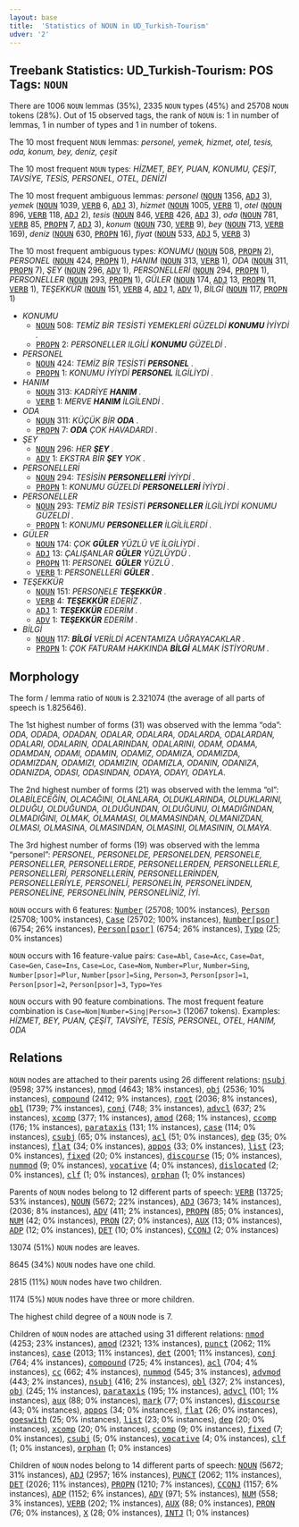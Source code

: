 ```yaml
---
layout: base
title:  'Statistics of NOUN in UD_Turkish-Tourism'
udver: '2'
---
```


## Treebank Statistics: UD_Turkish-Tourism: POS Tags: `NOUN`

There are 1006 `NOUN` lemmas (35%), 2335 `NOUN` types (45%) and 25708 `NOUN` tokens (28%).
Out of 15 observed tags, the rank of `NOUN` is: 1 in number of lemmas, 1 in number of types and 1 in number of tokens.

The 10 most frequent `NOUN` lemmas: <em>personel, yemek, hizmet, otel, tesis, oda, konum, bey, deniz, çeşit</em>

The 10 most frequent `NOUN` types:  <em>HİZMET, BEY, PUAN, KONUMU, ÇEŞİT, TAVSİYE, TESİS, PERSONEL, OTEL, DENİZİ</em>

The 10 most frequent ambiguous lemmas: <em>personel</em> (<tt><a href="tr_tourism-pos-NOUN.html">NOUN</a></tt> 1356, <tt><a href="tr_tourism-pos-ADJ.html">ADJ</a></tt> 3), <em>yemek</em> (<tt><a href="tr_tourism-pos-NOUN.html">NOUN</a></tt> 1039, <tt><a href="tr_tourism-pos-VERB.html">VERB</a></tt> 6, <tt><a href="tr_tourism-pos-ADJ.html">ADJ</a></tt> 3), <em>hizmet</em> (<tt><a href="tr_tourism-pos-NOUN.html">NOUN</a></tt> 1005, <tt><a href="tr_tourism-pos-VERB.html">VERB</a></tt> 1), <em>otel</em> (<tt><a href="tr_tourism-pos-NOUN.html">NOUN</a></tt> 896, <tt><a href="tr_tourism-pos-VERB.html">VERB</a></tt> 118, <tt><a href="tr_tourism-pos-ADJ.html">ADJ</a></tt> 2), <em>tesis</em> (<tt><a href="tr_tourism-pos-NOUN.html">NOUN</a></tt> 846, <tt><a href="tr_tourism-pos-VERB.html">VERB</a></tt> 426, <tt><a href="tr_tourism-pos-ADJ.html">ADJ</a></tt> 3), <em>oda</em> (<tt><a href="tr_tourism-pos-NOUN.html">NOUN</a></tt> 781, <tt><a href="tr_tourism-pos-VERB.html">VERB</a></tt> 85, <tt><a href="tr_tourism-pos-PROPN.html">PROPN</a></tt> 7, <tt><a href="tr_tourism-pos-ADJ.html">ADJ</a></tt> 3), <em>konum</em> (<tt><a href="tr_tourism-pos-NOUN.html">NOUN</a></tt> 730, <tt><a href="tr_tourism-pos-VERB.html">VERB</a></tt> 9), <em>bey</em> (<tt><a href="tr_tourism-pos-NOUN.html">NOUN</a></tt> 713, <tt><a href="tr_tourism-pos-VERB.html">VERB</a></tt> 169), <em>deniz</em> (<tt><a href="tr_tourism-pos-NOUN.html">NOUN</a></tt> 630, <tt><a href="tr_tourism-pos-PROPN.html">PROPN</a></tt> 16), <em>fiyat</em> (<tt><a href="tr_tourism-pos-NOUN.html">NOUN</a></tt> 533, <tt><a href="tr_tourism-pos-ADJ.html">ADJ</a></tt> 5, <tt><a href="tr_tourism-pos-VERB.html">VERB</a></tt> 3)

The 10 most frequent ambiguous types:  <em>KONUMU</em> (<tt><a href="tr_tourism-pos-NOUN.html">NOUN</a></tt> 508, <tt><a href="tr_tourism-pos-PROPN.html">PROPN</a></tt> 2), <em>PERSONEL</em> (<tt><a href="tr_tourism-pos-NOUN.html">NOUN</a></tt> 424, <tt><a href="tr_tourism-pos-PROPN.html">PROPN</a></tt> 1), <em>HANIM</em> (<tt><a href="tr_tourism-pos-NOUN.html">NOUN</a></tt> 313, <tt><a href="tr_tourism-pos-VERB.html">VERB</a></tt> 1), <em>ODA</em> (<tt><a href="tr_tourism-pos-NOUN.html">NOUN</a></tt> 311, <tt><a href="tr_tourism-pos-PROPN.html">PROPN</a></tt> 7), <em>ŞEY</em> (<tt><a href="tr_tourism-pos-NOUN.html">NOUN</a></tt> 296, <tt><a href="tr_tourism-pos-ADV.html">ADV</a></tt> 1), <em>PERSONELLERİ</em> (<tt><a href="tr_tourism-pos-NOUN.html">NOUN</a></tt> 294, <tt><a href="tr_tourism-pos-PROPN.html">PROPN</a></tt> 1), <em>PERSONELLER</em> (<tt><a href="tr_tourism-pos-NOUN.html">NOUN</a></tt> 293, <tt><a href="tr_tourism-pos-PROPN.html">PROPN</a></tt> 1), <em>GÜLER</em> (<tt><a href="tr_tourism-pos-NOUN.html">NOUN</a></tt> 174, <tt><a href="tr_tourism-pos-ADJ.html">ADJ</a></tt> 13, <tt><a href="tr_tourism-pos-PROPN.html">PROPN</a></tt> 11, <tt><a href="tr_tourism-pos-VERB.html">VERB</a></tt> 1), <em>TEŞEKKÜR</em> (<tt><a href="tr_tourism-pos-NOUN.html">NOUN</a></tt> 151, <tt><a href="tr_tourism-pos-VERB.html">VERB</a></tt> 4, <tt><a href="tr_tourism-pos-ADJ.html">ADJ</a></tt> 1, <tt><a href="tr_tourism-pos-ADV.html">ADV</a></tt> 1), <em>BİLGİ</em> (<tt><a href="tr_tourism-pos-NOUN.html">NOUN</a></tt> 117, <tt><a href="tr_tourism-pos-PROPN.html">PROPN</a></tt> 1)


* <em>KONUMU</em>
  * <tt><a href="tr_tourism-pos-NOUN.html">NOUN</a></tt> 508: <em>TEMİZ BİR TESİSTİ YEMEKLERİ GÜZELDİ <b>KONUMU</b> İYİYDİ .</em>
  * <tt><a href="tr_tourism-pos-PROPN.html">PROPN</a></tt> 2: <em>PERSONELLER ILGİLİ <b>KONUMU</b> GÜZELDİ .</em>
* <em>PERSONEL</em>
  * <tt><a href="tr_tourism-pos-NOUN.html">NOUN</a></tt> 424: <em>TEMİZ BİR TESİSTİ <b>PERSONEL</b> .</em>
  * <tt><a href="tr_tourism-pos-PROPN.html">PROPN</a></tt> 1: <em>KONUMU İYİYDİ <b>PERSONEL</b> İLGİLİYDİ .</em>
* <em>HANIM</em>
  * <tt><a href="tr_tourism-pos-NOUN.html">NOUN</a></tt> 313: <em>KADRİYE <b>HANIM</b> .</em>
  * <tt><a href="tr_tourism-pos-VERB.html">VERB</a></tt> 1: <em>MERVE <b>HANIM</b> İLGİLENDİ .</em>
* <em>ODA</em>
  * <tt><a href="tr_tourism-pos-NOUN.html">NOUN</a></tt> 311: <em>KÜÇÜK BİR <b>ODA</b> .</em>
  * <tt><a href="tr_tourism-pos-PROPN.html">PROPN</a></tt> 7: <em><b>ODA</b> ÇOK HAVADARDI .</em>
* <em>ŞEY</em>
  * <tt><a href="tr_tourism-pos-NOUN.html">NOUN</a></tt> 296: <em>HER <b>ŞEY</b> .</em>
  * <tt><a href="tr_tourism-pos-ADV.html">ADV</a></tt> 1: <em>EKSTRA BİR <b>ŞEY</b> YOK .</em>
* <em>PERSONELLERİ</em>
  * <tt><a href="tr_tourism-pos-NOUN.html">NOUN</a></tt> 294: <em>TESİSİN <b>PERSONELLERİ</b> İYİYDİ .</em>
  * <tt><a href="tr_tourism-pos-PROPN.html">PROPN</a></tt> 1: <em>KONUMU GÜZELDİ <b>PERSONELLERİ</b> İYİYDİ .</em>
* <em>PERSONELLER</em>
  * <tt><a href="tr_tourism-pos-NOUN.html">NOUN</a></tt> 293: <em>TEMİZ BİR TESİSTİ <b>PERSONELLER</b> İLGİLİYDİ KONUMU GÜZELDİ .</em>
  * <tt><a href="tr_tourism-pos-PROPN.html">PROPN</a></tt> 1: <em>KONUMU <b>PERSONELLER</b> İLGİLİLERDİ .</em>
* <em>GÜLER</em>
  * <tt><a href="tr_tourism-pos-NOUN.html">NOUN</a></tt> 174: <em>ÇOK <b>GÜLER</b> YÜZLÜ VE İLGİLİYDİ .</em>
  * <tt><a href="tr_tourism-pos-ADJ.html">ADJ</a></tt> 13: <em>ÇALIŞANLAR <b>GÜLER</b> YÜZLÜYDÜ .</em>
  * <tt><a href="tr_tourism-pos-PROPN.html">PROPN</a></tt> 11: <em>PERSONEL <b>GÜLER</b> YÜZLÜ .</em>
  * <tt><a href="tr_tourism-pos-VERB.html">VERB</a></tt> 1: <em>PERSONELLERİ <b>GÜLER</b> .</em>
* <em>TEŞEKKÜR</em>
  * <tt><a href="tr_tourism-pos-NOUN.html">NOUN</a></tt> 151: <em>PERSONELE <b>TEŞEKKÜR</b> .</em>
  * <tt><a href="tr_tourism-pos-VERB.html">VERB</a></tt> 4: <em><b>TEŞEKKÜR</b> EDERİZ .</em>
  * <tt><a href="tr_tourism-pos-ADJ.html">ADJ</a></tt> 1: <em><b>TEŞEKKÜR</b> EDERİM .</em>
  * <tt><a href="tr_tourism-pos-ADV.html">ADV</a></tt> 1: <em><b>TEŞEKKÜR</b> EDERİM .</em>
* <em>BİLGİ</em>
  * <tt><a href="tr_tourism-pos-NOUN.html">NOUN</a></tt> 117: <em><b>BİLGİ</b> VERİLDİ ACENTAMIZA UĞRAYACAKLAR .</em>
  * <tt><a href="tr_tourism-pos-PROPN.html">PROPN</a></tt> 1: <em>ÇOK FATURAM HAKKINDA <b>BİLGİ</b> ALMAK İSTİYORUM .</em>

## Morphology

The form / lemma ratio of `NOUN` is 2.321074 (the average of all parts of speech is 1.825646).

The 1st highest number of forms (31) was observed with the lemma “oda”: <em>ODA, ODADA, ODADAN, ODALAR, ODALARA, ODALARDA, ODALARDAN, ODALARI, ODALARIN, ODALARINDAN, ODALARINI, ODAM, ODAMA, ODAMDAN, ODAMI, ODAMIN, ODAMIZ, ODAMIZA, ODAMIZDA, ODAMIZDAN, ODAMIZI, ODAMIZIN, ODAMIZLA, ODANIN, ODANIZA, ODANIZDA, ODASI, ODASINDAN, ODAYA, ODAYI, ODAYLA</em>.

The 2nd highest number of forms (21) was observed with the lemma “ol”: <em>OLABİLECEĞİN, OLACAĞINI, OLANLARA, OLDUKLARINDA, OLDUKLARINI, OLDUĞU, OLDUĞUNDA, OLDUĞUNDAN, OLDUĞUNU, OLMADIĞINDAN, OLMADIĞINI, OLMAK, OLMAMASI, OLMAMASINDAN, OLMANIZDAN, OLMASI, OLMASINA, OLMASINDAN, OLMASINI, OLMASININ, OLMAYA</em>.

The 3rd highest number of forms (19) was observed with the lemma “personel”: <em>PERSONEL, PERSONELDE, PERSONELDEN, PERSONELE, PERSONELLER, PERSONELLERDE, PERSONELLERDEN, PERSONELLERLE, PERSONELLERİ, PERSONELLERİN, PERSONELLERİNDEN, PERSONELLERİYLE, PERSONELİ, PERSONELİN, PERSONELİNDEN, PERSONELİNE, PERSONELİNİN, PERSONELİNİZ, İYİ</em>.

`NOUN` occurs with 6 features: <tt><a href="tr_tourism-feat-Number.html">Number</a></tt> (25708; 100% instances), <tt><a href="tr_tourism-feat-Person.html">Person</a></tt> (25708; 100% instances), <tt><a href="tr_tourism-feat-Case.html">Case</a></tt> (25702; 100% instances), <tt><a href="tr_tourism-feat-Number-psor.html">Number[psor]</a></tt> (6754; 26% instances), <tt><a href="tr_tourism-feat-Person-psor.html">Person[psor]</a></tt> (6754; 26% instances), <tt><a href="tr_tourism-feat-Typo.html">Typo</a></tt> (25; 0% instances)

`NOUN` occurs with 16 feature-value pairs: `Case=Abl`, `Case=Acc`, `Case=Dat`, `Case=Gen`, `Case=Ins`, `Case=Loc`, `Case=Nom`, `Number=Plur`, `Number=Sing`, `Number[psor]=Plur`, `Number[psor]=Sing`, `Person=3`, `Person[psor]=1`, `Person[psor]=2`, `Person[psor]=3`, `Typo=Yes`

`NOUN` occurs with 90 feature combinations.
The most frequent feature combination is `Case=Nom|Number=Sing|Person=3` (12067 tokens).
Examples: <em>HİZMET, BEY, PUAN, ÇEŞİT, TAVSİYE, TESİS, PERSONEL, OTEL, HANIM, ODA</em>


## Relations

`NOUN` nodes are attached to their parents using 26 different relations: <tt><a href="tr_tourism-dep-nsubj.html">nsubj</a></tt> (9598; 37% instances), <tt><a href="tr_tourism-dep-nmod.html">nmod</a></tt> (4643; 18% instances), <tt><a href="tr_tourism-dep-obj.html">obj</a></tt> (2536; 10% instances), <tt><a href="tr_tourism-dep-compound.html">compound</a></tt> (2412; 9% instances), <tt><a href="tr_tourism-dep-root.html">root</a></tt> (2036; 8% instances), <tt><a href="tr_tourism-dep-obl.html">obl</a></tt> (1739; 7% instances), <tt><a href="tr_tourism-dep-conj.html">conj</a></tt> (748; 3% instances), <tt><a href="tr_tourism-dep-advcl.html">advcl</a></tt> (637; 2% instances), <tt><a href="tr_tourism-dep-xcomp.html">xcomp</a></tt> (377; 1% instances), <tt><a href="tr_tourism-dep-amod.html">amod</a></tt> (268; 1% instances), <tt><a href="tr_tourism-dep-ccomp.html">ccomp</a></tt> (176; 1% instances), <tt><a href="tr_tourism-dep-parataxis.html">parataxis</a></tt> (131; 1% instances), <tt><a href="tr_tourism-dep-case.html">case</a></tt> (114; 0% instances), <tt><a href="tr_tourism-dep-csubj.html">csubj</a></tt> (65; 0% instances), <tt><a href="tr_tourism-dep-acl.html">acl</a></tt> (51; 0% instances), <tt><a href="tr_tourism-dep-dep.html">dep</a></tt> (35; 0% instances), <tt><a href="tr_tourism-dep-flat.html">flat</a></tt> (34; 0% instances), <tt><a href="tr_tourism-dep-appos.html">appos</a></tt> (33; 0% instances), <tt><a href="tr_tourism-dep-list.html">list</a></tt> (23; 0% instances), <tt><a href="tr_tourism-dep-fixed.html">fixed</a></tt> (20; 0% instances), <tt><a href="tr_tourism-dep-discourse.html">discourse</a></tt> (15; 0% instances), <tt><a href="tr_tourism-dep-nummod.html">nummod</a></tt> (9; 0% instances), <tt><a href="tr_tourism-dep-vocative.html">vocative</a></tt> (4; 0% instances), <tt><a href="tr_tourism-dep-dislocated.html">dislocated</a></tt> (2; 0% instances), <tt><a href="tr_tourism-dep-clf.html">clf</a></tt> (1; 0% instances), <tt><a href="tr_tourism-dep-orphan.html">orphan</a></tt> (1; 0% instances)

Parents of `NOUN` nodes belong to 12 different parts of speech: <tt><a href="tr_tourism-pos-VERB.html">VERB</a></tt> (13725; 53% instances), <tt><a href="tr_tourism-pos-NOUN.html">NOUN</a></tt> (5672; 22% instances), <tt><a href="tr_tourism-pos-ADJ.html">ADJ</a></tt> (3673; 14% instances),  (2036; 8% instances), <tt><a href="tr_tourism-pos-ADV.html">ADV</a></tt> (411; 2% instances), <tt><a href="tr_tourism-pos-PROPN.html">PROPN</a></tt> (85; 0% instances), <tt><a href="tr_tourism-pos-NUM.html">NUM</a></tt> (42; 0% instances), <tt><a href="tr_tourism-pos-PRON.html">PRON</a></tt> (27; 0% instances), <tt><a href="tr_tourism-pos-AUX.html">AUX</a></tt> (13; 0% instances), <tt><a href="tr_tourism-pos-ADP.html">ADP</a></tt> (12; 0% instances), <tt><a href="tr_tourism-pos-DET.html">DET</a></tt> (10; 0% instances), <tt><a href="tr_tourism-pos-CCONJ.html">CCONJ</a></tt> (2; 0% instances)

13074 (51%) `NOUN` nodes are leaves.

8645 (34%) `NOUN` nodes have one child.

2815 (11%) `NOUN` nodes have two children.

1174 (5%) `NOUN` nodes have three or more children.

The highest child degree of a `NOUN` node is 7.

Children of `NOUN` nodes are attached using 31 different relations: <tt><a href="tr_tourism-dep-nmod.html">nmod</a></tt> (4253; 23% instances), <tt><a href="tr_tourism-dep-amod.html">amod</a></tt> (2321; 13% instances), <tt><a href="tr_tourism-dep-punct.html">punct</a></tt> (2062; 11% instances), <tt><a href="tr_tourism-dep-case.html">case</a></tt> (2013; 11% instances), <tt><a href="tr_tourism-dep-det.html">det</a></tt> (2001; 11% instances), <tt><a href="tr_tourism-dep-conj.html">conj</a></tt> (764; 4% instances), <tt><a href="tr_tourism-dep-compound.html">compound</a></tt> (725; 4% instances), <tt><a href="tr_tourism-dep-acl.html">acl</a></tt> (704; 4% instances), <tt><a href="tr_tourism-dep-cc.html">cc</a></tt> (662; 4% instances), <tt><a href="tr_tourism-dep-nummod.html">nummod</a></tt> (545; 3% instances), <tt><a href="tr_tourism-dep-advmod.html">advmod</a></tt> (443; 2% instances), <tt><a href="tr_tourism-dep-nsubj.html">nsubj</a></tt> (416; 2% instances), <tt><a href="tr_tourism-dep-obl.html">obl</a></tt> (327; 2% instances), <tt><a href="tr_tourism-dep-obj.html">obj</a></tt> (245; 1% instances), <tt><a href="tr_tourism-dep-parataxis.html">parataxis</a></tt> (195; 1% instances), <tt><a href="tr_tourism-dep-advcl.html">advcl</a></tt> (101; 1% instances), <tt><a href="tr_tourism-dep-aux.html">aux</a></tt> (88; 0% instances), <tt><a href="tr_tourism-dep-mark.html">mark</a></tt> (77; 0% instances), <tt><a href="tr_tourism-dep-discourse.html">discourse</a></tt> (43; 0% instances), <tt><a href="tr_tourism-dep-appos.html">appos</a></tt> (34; 0% instances), <tt><a href="tr_tourism-dep-flat.html">flat</a></tt> (26; 0% instances), <tt><a href="tr_tourism-dep-goeswith.html">goeswith</a></tt> (25; 0% instances), <tt><a href="tr_tourism-dep-list.html">list</a></tt> (23; 0% instances), <tt><a href="tr_tourism-dep-dep.html">dep</a></tt> (20; 0% instances), <tt><a href="tr_tourism-dep-xcomp.html">xcomp</a></tt> (20; 0% instances), <tt><a href="tr_tourism-dep-ccomp.html">ccomp</a></tt> (9; 0% instances), <tt><a href="tr_tourism-dep-fixed.html">fixed</a></tt> (7; 0% instances), <tt><a href="tr_tourism-dep-csubj.html">csubj</a></tt> (5; 0% instances), <tt><a href="tr_tourism-dep-vocative.html">vocative</a></tt> (4; 0% instances), <tt><a href="tr_tourism-dep-clf.html">clf</a></tt> (1; 0% instances), <tt><a href="tr_tourism-dep-orphan.html">orphan</a></tt> (1; 0% instances)

Children of `NOUN` nodes belong to 14 different parts of speech: <tt><a href="tr_tourism-pos-NOUN.html">NOUN</a></tt> (5672; 31% instances), <tt><a href="tr_tourism-pos-ADJ.html">ADJ</a></tt> (2957; 16% instances), <tt><a href="tr_tourism-pos-PUNCT.html">PUNCT</a></tt> (2062; 11% instances), <tt><a href="tr_tourism-pos-DET.html">DET</a></tt> (2026; 11% instances), <tt><a href="tr_tourism-pos-PROPN.html">PROPN</a></tt> (1210; 7% instances), <tt><a href="tr_tourism-pos-CCONJ.html">CCONJ</a></tt> (1157; 6% instances), <tt><a href="tr_tourism-pos-ADP.html">ADP</a></tt> (1152; 6% instances), <tt><a href="tr_tourism-pos-ADV.html">ADV</a></tt> (971; 5% instances), <tt><a href="tr_tourism-pos-NUM.html">NUM</a></tt> (558; 3% instances), <tt><a href="tr_tourism-pos-VERB.html">VERB</a></tt> (202; 1% instances), <tt><a href="tr_tourism-pos-AUX.html">AUX</a></tt> (88; 0% instances), <tt><a href="tr_tourism-pos-PRON.html">PRON</a></tt> (76; 0% instances), <tt><a href="tr_tourism-pos-X.html">X</a></tt> (28; 0% instances), <tt><a href="tr_tourism-pos-INTJ.html">INTJ</a></tt> (1; 0% instances)

